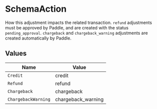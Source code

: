 # SchemaAction

How this adjustment impacts the related transaction. `refund` adjustments must be approved by Paddle, and are created with the status `pending_approval`. `chargeback` and `chargeback_warning` adjustments are created automatically by Paddle.


## Values

| Name                | Value               |
| ------------------- | ------------------- |
| `Credit`            | credit              |
| `Refund`            | refund              |
| `Chargeback`        | chargeback          |
| `ChargebackWarning` | chargeback_warning  |
